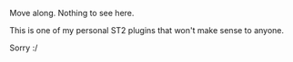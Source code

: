 Move along.  Nothing to see here.

This is one of my personal ST2 plugins that won't make sense to anyone.

Sorry :/